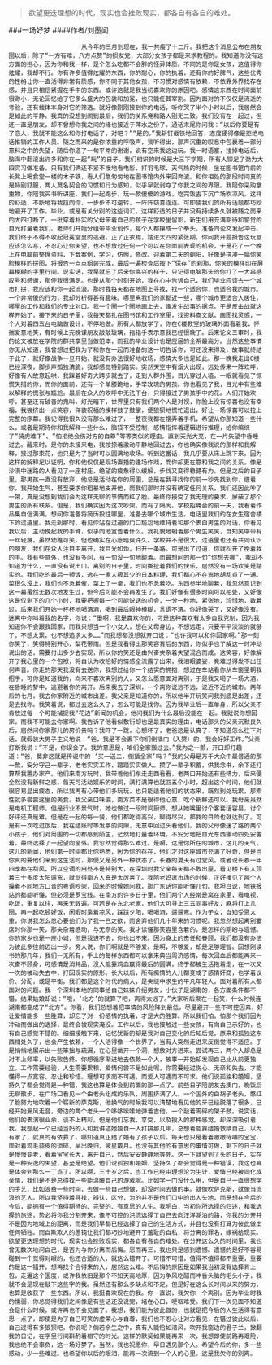 > 欲望更迭理想的时代，现实也会挫败现实，都各自有各自的难处。

###一场好梦
####作者/刘墨闻

						从今年的三月到现在，我一共瘦了十二斤。我把这个消息公布在朋友圈以后，除了“一方有难，八方点赞”的损友党，大部分女孩子都是来求教程的。我知道你没有这方面的担心，因为你和我一样，是个怎么吃都不会胖的怪异体质。不同的是你是女孩，这值得你炫耀，我却不行。你有许多值得炫耀的东西，你的耐心，你的执着，还有你的好脾气，这些优秀的性格让你一直活得非常有质感，你不同于其他女孩，不习惯对感情有依赖，不依靠外界找存在感，并且只相信紧握在手中的东西。或许这就是我当初喜欢你的原因吧。感情这东西在时间面前很渺小，无论回忆给了它多么盛大的包装和加冕，也只能任其宰割。因为面对的不仅仅是流逝的考验，还有载体本身对它的筛选。就好像刚刚接到你的电话，听你哭了半个小时以后，我居然会是如此的平静。我真的没想到闹到最后，我们的关系竟和路人别无二致。我们没有在一起过，但还一直是朋友，却不曾想你我之间的缘也接近于萍水之份了。通话末尾你问我：“以后你要是有了恋人，我就不能这么和你打电话了，对吧？”“是的。”我斩钉截铁地回答，态度硬得像是拒绝电话推销的工作人员。随之而来的是你浓重的呼吸声，我听得出，那声沉重的叹息中包裹着一部分意料之中的失望，随后你道了一句平常的谢谢，说有空来我这边玩。我一时语塞，挂掉电话后，脑海中翻滚出许多和你在一起“玩”的日子。我们相识的时候是大三下学期，所有人铆足了劲为大四实习做准备，只有我们俩还不紧不慢地看电影，打羽毛球，天气热的时候，坐在图书馆门前的长凳上喝食堂一楼的木子铁，看人们急匆匆地在图书馆内外来回奔波。和你相处的那段时间真的是特别舒服，两人莫名契合的习惯和行为感知，似乎早就剥夺了你我之间的界限。我陪你采购拿重物，你陪我买书听讲座，我们一起跑步，玩一款傻傻的游戏，吃完饭去下沉广场吹凉风。这样的舒适，不断地将我拉向你，一步步不可逆转，一阵阵窃喜连连。可即使我们的所有话题都巧妙地避开了工作，毕业，或是有关分别的这些词汇，这样舒适的日子并没有持续多久就被随之而来的大四打断了。一批穿着朴实的父母带着自己的孩子在学校里留影，新生们用充满期待和警觉的目光打量着我们。老师们开始分组带毕业创作，每个人都攥成一个拳头，准备向论文发起冲击。我们终于不得不收起冠冕堂皇的逃避，正了正衣襟，踏进大四的紧张期。你问我开题报告这玩意应该怎么写，不忍心让你失望，也不想放过任何一个可以在你面前表现的机会，于是花了一个晚上在电脑前整理资料，下载案例，学习，仿照，修改。迎着第二天的朝阳，好像是拼凑一幅你笑脸模样的拼图，将报告一点点组装完成，最后一遍检查后按下“保存”的刹那，你笑的模样印在屏幕模糊的字里行间。说实话，我早就忘了后来你高兴的样子，只记得电脑那头的你打了一大串感叹号和感谢，那使我很满足。也是从那个时刻开始，我在心中告诉自己，我们毕业应该去一个城市打拼，我应该和你一起流浪。那时我每天都在地图上寻找，找一个适合你，也适合我的城市。一个非常傻的行为，我却分析得甚有趣味。哪里离我们的家都近一些，哪个城市更适合人居住，哪里的工作和我们的专业对口。我一个圈一个圈地画上去，像发生战事的据点。于是反击战就这样开始了，接下来的日子里，我每天都扎在图书馆和工作室里，找资料查文献，画图找灵感，一个人对着四五台电脑做设计，不停地做。所有人都放学了，你在C楼教室的玻璃外面看着我，怀揣爱意地笑，有时候上完晚课朋友敲敲玻璃，指指手表示意我已经很晚了。后来论文三审时，我的论文被放在学院的群共享里当做范本，而我的毕业设计也是应届的全系最高分。当然这些事情你无从知道，我曾想过把我为了和你在一起而准备的这一切告诉你，可还没来得及，故事就终结于此了，就好像战争一旦开始，就没有办法很好地收场，感情大多也是如此。那一晚我走出C楼已经深夜，脚步声孤独清脆，我却感觉特别踏实。突然天空中有烟火出现，远处传来一阵欢呼，好像有人故意起哄，我踩着好奇大跨步就去了，走到人群外围，目光穿过人墙，一眼就看见了惊慌失措的你，而你的面前，还有一个单膝跪地，手举玫瑰的男孩。你也看见了我，目光中有些难以解释的慌张与尴尬。最后在众人的欢呼中无法下台，只得接过了男孩手中的花。人们开始欢呼，甚至还有破音的鬼叫，灯光暗下，世界里只有我们两个人是对视，你脸上没有惊喜也没有幸福，我强挤出一点笑容，佯装祝福的模样鼓了鼓掌，便狼狈地慌忙退出，好让一场惊喜可以拉上完整的序幕。我记得我很久没有那么难过了，一整夜我都在摆弄着手机，希望从你那知道一些什么，或者是期待你和我解释一些什么，脑袋不受控制，感情指挥着逻辑进行推理，给你编织了“骑虎难下”、“怕拒绝会伤对方的自尊”等等类似的理由。直到天光大亮，在一片失望中昏睡过去。醒来时，是你的未接来电，我按捺着激动平静地回过去，你也确实像我说的那样和我解释，接过那束花，也只是为了当时可以圆满地收场。听到这番话，我几乎要从床上跳下来。因为这样的解释足以证明，你和他仅仅是现场直播的逢场作戏，而你却更在意和我之间的关系。像是沙漠中迷路的人看见了一座村庄，绝望的疲惫得以缓解，步伐又变得稳健有力。但是之后的日子里，那男孩一直没有放弃，他总是活动在你的周围，总是在我寻找你的前一秒先找到你，缠着你。我开始生气，甚至要求你粗暴地支开他，而我们那时并没有确定任何关系，我们还因此吵了一架，真是没想到我们会为这样无聊的事情而红了脸。最终你接受了我无理的要求，屏蔽了那个男生的所有联系。但是，我们确实因为这次吵架，而有了隔阂。学校招聘会的前一天，我看着作品集自信满满，想问你准备将简历投往哪里，准备去哪个城市生活。电话里我们约在女生宿舍楼下的过道里。我走到那时，看见你站在过道的门口尴尬地维持着和那个表白男生的对话，你看见我以后，主动挽起我的手臂，似乎向他宣告着什么。我礼貌地朝着那个男生笑笑，自知笑中带有一丝轻蔑，虽然幼稚可笑，但也确实在心底暗爽许久。学校并不是很大，过道里也还有共同认识的朋友，我们在众人注目中离开，我目光如炬，扫开一条路。可是出了过道，你就松开了挽着我的手。我有些意外，也没有多问，有一句没一句地聊着。而最想问的那一句“你想去哪”，我却不知道为什么，一直没有说出口。离别的日子里，时间撕扯着我们的快乐，居然没有一场欢笑是踏实的。我们吃的最后一顿饭，选在一家人极其少的日本料理，我们都心不在焉地胡乱点了一通。菜很久没上，我们也不急着催，菜上了一桌，我们也不急着吃。东西参半地聊着，我忽然意识到这一幕虽然无数次地发生过，但今后可能不会再发生了。我们好像有很多时间可以相处，又好像这是仅剩下的几个小时，我要把握每一个可能说话的机会，一分一秒地，紧张地，珍惜地，数着过。后来我们开始一杯杯地喝清酒，喝到最后眼神模糊，言语不清。你好像哭了，又好像没有。迷离中你叫着我的名字，你说：“墨啊，我是喜欢你的，可是这种喜欢有太多自我克制，因为我知道你不会跟我回家，而我只想当一个小女人，想在父母身边，不想远走，只要平平淡淡的就够了，不想太累，也不想追求太多……”而我想都没想就开口说：“也许我可以和你回家啊。”那一刻你笑了，笑得特别开心，梨花带雨。但是我看得出那笑容背后的东西，你似乎也了解这一时冲动说出的话，需要付出多少去实现，所以你的笑还是由兴奋夹杂着失望混合而成。这笑容，好像解开了我心里的一个包袱，将自认为收拾好的情感全流露了出来，我泪眼婆娑，竟难过得发不出任何声音。你走的那天我没有去送你，我想过给你一个结实的拥抱，想过在车站看你从车窗里朝我招手，可你是知道我的，向来不喜欢离别的人，又怎么愿意面对离别，于是我又喝了一场大酒，在昏睡的梦中，逃避着你的离开。后来我去了深圳，一个离你说远不远，说近不近的城市。两年后的七月，我去你家附近的城市出差。我父亲是知道你的，所以他半开玩笑问我到底是出差，还是去找你。我笑着说，都过去这么久了，怎么可能是找你。因为我毕业后一直单身，所以父亲不肯放过每一个可能捕捉我“花边”新闻的机会，他问我们为什么最后没能在一起。我就说你想回家，而我不可能去你家啊。我告诉了他看似敷衍却也是最真实的理由，电话那头的父亲沉默良久后，居然问你家那儿的房价贵吗？我吓了一跳，心想坏了，老爸这是认真了，不知道怎么往下对话，就假装大男子主义地说：“爸，我是不会丢下你们倒插门（入赘）的，我会好好工作。”父亲打断我说：“不是，你误会了。我的意思是，咱们全家搬过去。”我为之一颤，开口却打趣道：“爸，莫非这就是传说中的 ‘买一送二，倒插全家’吗？”我的父母是万千大众中最普通的那一款，安分守己一辈子，老老实实工作，踏踏实实做人。攒了一辈子积蓄，供我念书，余下还打算帮我置办家产。他们来南方玩时，我带着他们东走走西看看，老两口开始还有些精力，后来便全然没有新鲜之感，每天可活动娱乐的时间，满打满算也就四五个小时，超出这个时间，他们就很容易显出疲态，所以我再有心带他们多玩玩，也只能适着他们的状态来，既然到处玩累，那索性就多尝尝这里的美食。我父亲口味偏，南方菜不是很得他心意，吃个新鲜还可以。我母亲虽然是电机工程师，但是行业不景气时，她也做过一段时间厨师，想从她嘴里讨个客套话容易，讨个好评还真是难。但是在一起的每一餐，他们都吃得高兴，聊得尽兴，那我的目的也就达到了。可是有一次吃过饭后，我在结账时等发票的间隙，无意中回过头看他们。我的父母像迷了路的两个小孩子，他们对周围的一切都感到陌生，茫然地打量着环境，不安分地把目光东西挪动四处安置着，最终选择了一起望向窗外。我忽然觉得那么难过。是啊，这是你所在的城市，这儿的天气，这儿的新闻，他们第一时间都比你熟悉，因为你的存在，他们才对这座城市充满了好奇，但是当你真的要他们来到这生活时，那便又是另外一种状态了。长春的夏天有过堂风，或者说长春一年四季都在刮风，所以空调的用处不是特别大，在深圳时我父亲每天都不敢出屋，看见楼下有人顶着三十多度太阳遛弯，就觉得南方人真是太厉害了。我陪老妈逛市场的时候，正好撞见了两个人操着不同地方口音的粤语吵架，回来的时候她问我，那广东话你能听懂几句。我坦白说，地铁报站的都能听懂，但必须是罗宝线。在南方的许多日子里，他们两个人经常是窝在家里，看电视，吃饭，重复以往，再来无数遍。可若是在东北老家，他们大可寻上三五同事好友，麻将打上几圈，再一起吃顿好饭，闲暇时乘着凉风，踩踩夕阳，喝喝酒，遛遛弯。作为子女，自知受恩太重，你说我怎么忍心要他们为了我一己之欲，而舍弃他们几十年来的习惯呢。我忽然想起离别宴席时你那一笑，那夹杂着感动，与无奈的笑。我才读懂那笑容里含着的，是怎样的期盼与遗憾。你的家乡也是一座小城，但是我进不去，你也出不来。因为身上的责任和眷顾，我们都没有办法为彼此多往前迈出一步。旁人说，你们啊就是不够爱。是啊，不够爱，却是足够理智。回想刚读书的那几年，我们一无所有，手上的每样东西都可以拿来典当周济感情，每次回血后都能再来一次奋不顾身，可感情是消耗品，没人能靠鸡血赢得最后的圆满，终于都被生活拖着走，在一次又一次的被动失去中，打回现实的原形。长大以后，所有痴情的人儿都变成了感情奸商，也学着议价、分配，或是平衡。我们都是这个时代的病人，是夹缝中求生的平凡年轻人，面对着所有人都面对的问题。我一个深圳本地的同事给自己妹妹介绍男友，小伙子是湖南的，各方面条件都不错，结果姑娘却说：“哦，‘北方’的就算了吧，离得太远了。”大家听后聚在一起笑，什么时候连湖南都变成了“北方”。你看，我们总想着把事情的风险降到最低，尽量避开一些不可控因素，好让爱情能多一些胜算，却忘了对一份感情的执着，才是大的胜算。所以我们怕，怕那个我们因为冲动而做出的选择，最终会被现实淹没。工作以后，我也接触过一些女孩，有向自己示好的，也有自己感觉不错的。细细接触下来，记忆犹新的却是我对自己变化的后知后觉，原来和孤独这东西相处久了，也会产生依赖，一个人活得像一个世界了，当有人突然走进来反倒觉得不适应。于是悄悄地展示出一些笨拙与疏漏，在心里凿开一个洞，想放对方进来。尝试再三，两个人却总是对不上频率，以失败告终。你想循序渐进地去依赖一个人，故事一开始却发现自己比从前更独立。工作需要经验，人生需要累积，爱情何尝不是如此呢，你需要经过伤心、无奈和失去，才能懂得一点宽容、忍让和珍惜。理想可求而不可遇，而爱人可遇而不可求。他们说孤独和婚姻，坚持久了都会觉得是一种错，我这也算是体会到前面的那一点了。前些日子陪朋友去澳门，晚饭后无聊散步，在广场口看见一个由老头组成的乐队，周围挤满了人。一个国外的白胡子老头，憋红了脸努力地吹着一个崭新的萨克斯，他换气的时候我可以清楚地看见他的牙已经脱落了很多，已经开始漏风走音，旁边的两个老头一个哆哆嗦嗦地弹着吉他，一个敲着零碎的架子鼓。说实话，他们的表演很业余，谈不上精彩。但是他们忘我，享受，以及投入的那种感觉，却深深吸引着我。我想起一个已经当妈的人和我讲述她独自一人打拼那几年，总想着能靠结婚救赎自己，以为有家了，就真的有依靠了。哪知道真正结了婚有了孩子以后，每天也只是看着嗷嗷待哺的宝宝，面对着鸡毛蒜皮的琐碎，早出晚归，披星戴月。也没有其他的有意思的事情可做，剩下的日子就是慢慢变老，看着宝宝长大，离开自己，然后安安静静地等死。这一下就望到了头的日子，实在是一种安逸的失望，甚至是绝望。他们说孤独和婚姻，坚持久了都会觉得是一种错误，我这也算是体会到那么一丁点了。所以啊，三十岁之后，当工作已经由理想沦为生计，爱情已经被同化成亲情，我们是不是总得找一些能温暖自己的游戏呢。比如学一门没什么用，但是自己一直很想学的手艺，比如浪费一些时间，去做一些自己想做，却没时间去做的事。就像吹萨克斯，就像当流浪的艺人。所以我坚持着寻找，辨认，区分，为的并不是他们口中的出人头地，而是想在今后的今后，能拥有一个值得期待的、完整的、有意思的人生。我明白，当初你所选择的归途，和我选择的旅途，势必将你我分割开来，像不可控的洪流选择了自己去向汪洋湖泊的路，你我的分开并不是因为地域上的距离，而是我们早都已经选择了自己的生活方式，并且也没有打算为彼此做出任何牺牲。而自欺欺人的愚钝让我们都巧妙地避开了羞耻的自私，将分离的罪名，嫁祸给现实。欲望更迭理想的时代，现实也会挫败现实，都各自有各自的难处。在分开这么久的时间里，我也曾无数次地问自己，是否为与你分离而后悔。思而再三，我也只是感到遗憾。遗憾的是好不容易碰到一个觉得对眼的，也还合适的人，就这么错开了。可惜不可惜，值得不值得都不重要，重要的是这一错开，想再找个合得来的人，居然这么难。不后悔的原因是如果我当初没有选择背上包，走遍这个国度，或许我依旧是那个不知天高地厚，因为争风吃醋而冲昏头脑的毛头小子，我就不会是现在敲下这些字的我。虽然还有那么多缺点和不足，但是好在这么长时间以来的努力，也算是收获了一些东西。所以，我挺喜欢现在的我。你一直说，我欠你一个离别。因为毕业时我的懦弱，你总觉得我们之间像是有些话还没说完，堵在心口，哽咽难受。我们下一次见面不知道会是什么时候，或许再也不会见面了。我想，我们能为彼此做的，也就是把今后的人生活得有意思一点了，即使是为了自己可笑的虚荣心与自尊，我们也不忍心让对方看见，在错过彼此以后，自己过得有多狼狈吧。你说呢？倘若余生之中，真有人能恰如清风，吹开我窗边的君子兰，掀翻我的日记，在字里行间斟酌着相守的时光。这样的默契如果能再来一次，我想即使前路再艰险，我也绝不会辜负，这一场好梦了。当然，我也祝愿你，早日遇见那个人。希望今后的你，多一些感动，少一些难过。也希望你以后的眼泪，能再一次流到一个人的心里。这是我欠你的别离。			  		
